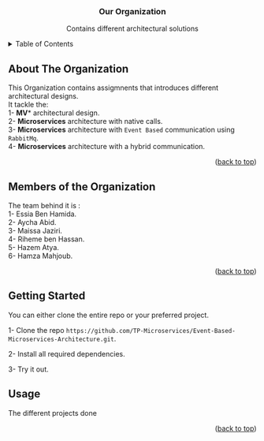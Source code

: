 <div id="top"></div>

<!-- PROJECT LOGO -->
<br />
<div align="center">
  
  <h3 align="center">Our Organization</h3>

  <p align="center">
    Contains different architectural solutions
  </p>
</div>



<!-- TABLE OF CONTENTS -->
<details>
  <summary>Table of Contents</summary>
  <ol>
    <li><a href="#about-the-project">About The Organization</a></li>
    <li><a href="#Members-of-the-Organization">Members of the Organization</a></li>
    <li><a href="#getting-started">Getting Started</a></li>
  </ol>
</details>



<!-- ABOUT THE ORGANIZATION -->
## About The Organization

This Organization contains assigmnents that introduces different architectural designs.  
It tackle the:  
  1- **MV*** architectural design.  
  2- **Microservices** architecture with native calls.  
  3- **Microservices** architecture with `Event Based` communication using `RabbitMq`.  
  4- **Microservices** architecture with a hybrid communication.  
  
<p align="right">(<a href="#top">back to top</a>)</p>


<!-- MEMBER -->
## Members of the Organization

The team behind it is :    
  1- Essia Ben Hamida.  
  2- Aycha Abid.  
  3- Maissa Jaziri.  
  4- Riheme ben Hassan.  
  5- Hazem Atya.  
  6- Hamza Mahjoub.  
  
<p align="right">(<a href="#top">back to top</a>)</p>

<!-- GETTING STARTED -->
## Getting Started

You can either clone the entire repo or your preferred project.

1- Clone the repo  `https://github.com/TP-Microservices/Event-Based-Microservices-Architecture.git`.

2- Install all required dependencies.  

3- Try it out.  


<!-- USAGE EXAMPLES -->
## Usage

The different projects done 

<p align="right">(<a href="#top">back to top</a>)</p>


